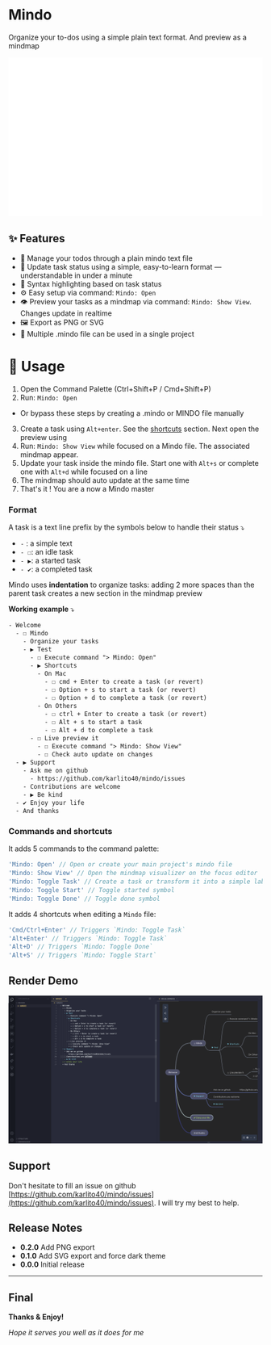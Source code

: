 # Mindo

Organize your to-dos using a simple plain text format. And preview as a mindmap

![Preview](./assets/demo.gif)

## ✨ Features

- 📝 Manage your todos through a plain mindo text file 
- 🧠 Update task status using a simple, easy-to-learn format — understandable in under a minute
- 🌈 Syntax highlighting based on task status
- ⚙️ Easy setup via command: `Mindo: Open`
- 👁 Preview your tasks as a mindmap via command: `Mindo: Show View`. Changes update in realtime
- 🖼 Export as PNG or SVG
- 📁 Multiple .mindo file can be used in a single project

#  🚀 Usage

1. Open the Command Palette (Ctrl+Shift+P / Cmd+Shift+P)
2. Run: `Mindo: Open` 
- Or bypass these steps by creating a .mindo or MINDO file manually
3. Create a task using `Alt+enter`. See the [shortcuts](#commands-and-shortcuts) section.
Next open the preview using
4. Run: `Mindo: Show View` while focused on a Mindo file. The associated mindmap appear.
5. Update your task inside the mindo file. Start one with `Alt+s` or complete one with `Alt+d` while focused on a line
6. The mindmap should auto update at the same time
7. That's it ! You are a now a Mindo master

### Format 

A task is a text line prefix by the symbols below to handle their status ⤵️

- `-` :  a simple text
- `- ☐`: an idle task
- `- ▶`: a started task
- `- ✔`: a completed task

Mindo uses **indentation** to organize tasks: adding 2 more spaces than the parent task creates a new section in the mindmap preview

**Working example** ⤵️
```
- Welcome
  - ☐ Mindo
    - Organize your tasks
    - ▶ Test
      - ☐ Execute command "> Mindo: Open"
      - ▶ Shortcuts
        - On Mac
          - ☐ cmd + Enter to create a task (or revert)
          - ☐ Option + s to start a task (or revert)
          - ☐ Option + d to complete a task (or revert)
        - On Others
          - ☐ ctrl + Enter to create a task (or revert)
          - ☐ Alt + s to start a task
          - ☐ Alt + d to complete a task
      - ☐ Live preview it
        - ☐ Execute command "> Mindo: Show View"
        - ☐ Check auto update on changes
  - ▶ Support
    - Ask me on github
      - https://github.com/karlito40/mindo/issues
    - Contributions are welcome
    - ▶ Be kind
  - ✔ Enjoy your life
  - And thanks
```

### Commands and shortcuts

It adds 5 commands to the command palette:

```js
'Mindo: Open' // Open or create your main project's mindo file
'Mindo: Show View' // Open the mindmap visualizer on the focus editor
'Mindo: Toggle Task' // Create a task or transform it into a simple label
'Mindo: Toggle Start' // Toggle started symbol
'Mindo: Toggle Done' // Toggle done symbol
```

It adds 4 shortcuts when editing a `Mindo` file:

```js
'Cmd/Ctrl+Enter' // Triggers `Mindo: Toggle Task`
'Alt+Enter' // Triggers `Mindo: Toggle Task`
'Alt+D' // Triggers `Mindo: Toggle Done`
'Alt+S' // Triggers `Mindo: Toggle Start`
```

## Render Demo

![Screenshot](./assets/screenshot.png)

## Support

Don't hesitate to fill an issue on github [https://github.com/karlito40/mindo/issues](https://github.com/karlito40/mindo/issues). I will try my best to help.

## Release Notes

- **0.2.0** Add PNG export
- **0.1.0** Add SVG export and force dark theme
- **0.0.0** Initial release 

---

## Final

**Thanks & Enjoy!**

_Hope it serves you well as it does for me_